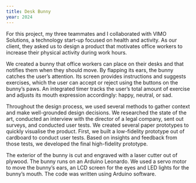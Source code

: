 ```yaml
---
title: Desk Bunny
year: 2024
---
```

For this project, my three teammates and I collaborated with VIMO Solutions, a technology start-up focused on health and activity. As our client, they asked us to design a product that motivates office workers to increase their physical activity during work hours. 

We created a bunny that office workers can place on their desks and that notifies them when they should move. By flapping its ears, the bunny catches the user’s attention. Its screen provides instructions and suggests exercises, which the user can accept or reject using the buttons on the bunny’s paws. An integrated timer tracks the user’s total amount of exercise and adjusts its mouth expression accordingly: happy, neutral, or sad.

Throughout the design process, we used several methods to gather context and make well-grounded design decisions. We researched the state of the art, conducted an interview with the director of a legal company, sent out surveys, and conducted user tests. We created several paper prototypes to quickly visualise the product. First, we built a low-fidelity prototype out of cardboard to conduct user tests. Based on insights and feedback from those tests, we developed the final high-fidelity prototype. 
<single-image src="protobunnies.jpg" height="500" width="300" caption="The cardboard prototype  bunny and its high-fidelity version">

The exterior of the bunny is cut and engraved with a laser cutter out of plywood. The bunny runs on an Arduino Leonardo. We used a servo motor to move the bunny’s ears, an LCD screen for the eyes and LED lights for the bunny’s mouth. The code was written using Arduino software.
<single-image src="cover.jpg" height="500" width="500" caption="The final lasercutted bunny">
